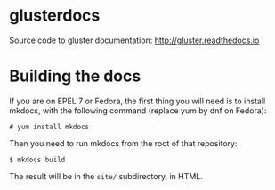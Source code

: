 # glusterdocs

Source code to gluster documentation: http://gluster.readthedocs.io

# Building the docs

If you are on EPEL 7 or Fedora, the first thing you will need is to install
mkdocs, with the following command (replace yum by dnf on Fedora):

    # yum install mkdocs

Then you need to run mkdocs from the root of that repository:

    $ mkdocs build

The result will be in the `site/` subdirectory, in HTML.

